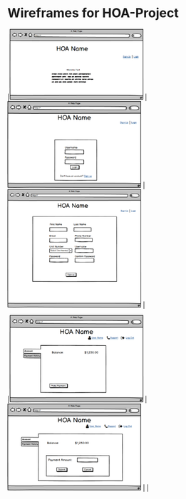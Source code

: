 # Wireframes for HOA-Project

|<img alt='landing page' src='./wireframes/Landing.png' width='300' > |<img alt='login page' src='./wireframes/Login.png' width='300' >  | <img alt='sign up page' src='./wireframes/sign-up.png' width='300' > |

|<img alt='member dashboard' src='./wireframes/member-dashboard.png' width='300' > |<img alt='member dashboard for payments' src='./wireframes/member-dashboard-payment.png' width='300' >  |  |